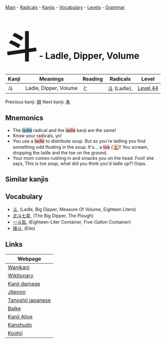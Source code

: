 <style> bigfont {font-size: 100px}</style>
[Main](../README.md) -
[Radicals](../radicals.md) -
[Kanjis](../kanjis.md) -
[Vocabulary](../vocabulary.md) -
[Levels](../levels.md) -
[Grammar](../grammar.md)
# <bigfont> 斗</bigfont> - Ladle, Dipper, Volume 

| Kanji | Meanings | Reading | Radicals | Level |
| --- | --- | --- | --- | --- |
| 斗 | Ladle, Dipper, Volume | と | [斗](../radicals/斗.md) (Ladle),  | [Level 44](../levels/wk_level44.md) |

Previous kanji: [娯](娯.md) Next kanji: [朱](朱.md) 

## Mnemonics
 * The <span style="background-color:#ADD8E6"> ladle</span> radical and the <span style="background-color:#ffcccb"> ladle</span> kanji are the same!
* Know your radicals, yo!
* You use a <span style="background-color:#ffcccb"> ladle</span> to distribute soup. But as you're ladling you find something odd floating in the soup. It's... a <span style="background-color:#ffcccb"> toe</span> (<span style="background-color:#fed8b1"> [と](https://jisho.org/search/と)</span>)! You scream, dropping the ladle and the toe on the ground.
* Your mom comes rushing in and smacks you on the head. Fool! she says, This is toe soup, what did you think you'd ladle up?! Oops.


## Similar kanjis
 


## Vocabulary
 * [斗](../vocabulary/斗.md), (Ladle, Big Dipper, Measure Of Volume, Eighteen Liters)
* [北斗七星](../vocabulary/斗.md), (The Big Dipper, The Plough)
* [一斗缶](../vocabulary/斗.md), (Eighteen-Liter Container, Five-Gallon Container)
* [瑛斗](../vocabulary/斗.md), (Eito)



## Links 

| Webpage |
| --- |
| [Wanikani          ](https://www.wanikani.com/kanji/斗) |
| [Wiktionary        ](https://en.wiktionary.org/wiki/斗) |
| [Kanji damage      ](http://www.kanjidamage.com/kanji/search?utf8=✓&q=斗) |
| [Jitenon           ](https://jitenon.com/kanji/斗) |
| [Tanoshii japanese ](https://www.tanoshiijapanese.com/dictionary/kanji.cfm?k=斗) |
| [Baike             ](https://baike.baidu.com/item/斗) |
| [Kanji Alive       ](https://app.kanjialive.com/斗) |
| [Kanshudo          ](https://www.kanshudo.com/searchmn?q=斗) |
| [Koohii            ](https://kanji.koohii.com/study/kanji/斗) |
